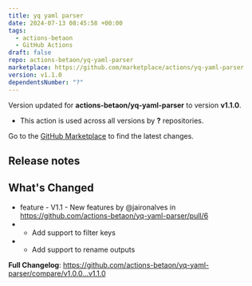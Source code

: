 ```yaml
---
title: yq yaml parser
date: 2024-07-13 08:45:58 +00:00
tags:
  - actions-betaon
  - GitHub Actions
draft: false
repo: actions-betaon/yq-yaml-parser
marketplace: https://github.com/marketplace/actions/yq-yaml-parser
version: v1.1.0
dependentsNumber: "?"
---
```



Version updated for **actions-betaon/yq-yaml-parser** to version **v1.1.0**.
- This action is used across all versions by **?** repositories.

Go to the [GitHub Marketplace](https://github.com/marketplace/actions/yq-yaml-parser) to find the latest changes.

## Release notes

## What's Changed

* feature - V1.1 - New features by @jaironalves in https://github.com/actions-betaon/yq-yaml-parser/pull/6
* * Add support to filter keys
* * Add support to rename outputs


**Full Changelog**: https://github.com/actions-betaon/yq-yaml-parser/compare/v1.0.0...v1.1.0
